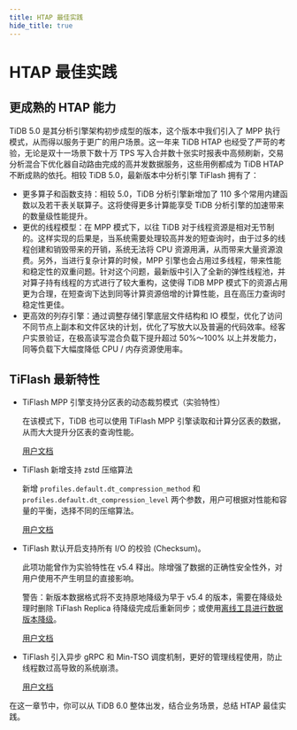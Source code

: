 ```yaml
---
title: HTAP 最佳实践
hide_title: true
---
```


# HTAP 最佳实践

## 更成熟的 HTAP 能力

TiDB 5.0 是其分析引擎架构初步成型的版本，这个版本中我们引入了 MPP 执行模式，从而得以服务于更广的用户场景。这一年来 TiDB HTAP 也经受了严苛的考验，无论是双十一场景下数十万 TPS 写入合并数十张实时报表中高频刷新，交易分析混合下优化器自动路由完成的高并发数据服务，这些用例都成为 TiDB HTAP 不断成熟的依托。相较 TiDB 5.0，最新版本中分析引擎 TiFlash 拥有了：

- 更多算子和函数支持：相较 5.0，TiDB 分析引擎新增加了 110 多个常用内建函数以及若干表关联算子。这将使得更多计算能享受 TiDB 分析引擎的加速带来的数量级性能提升。
- 更优的线程模型：在 MPP 模式下，以往 TiDB 对于线程资源是相对无节制的。这样实现的后果是，当系统需要处理较高并发的短查询时，由于过多的线程创建和销毁带来的开销，系统无法将 CPU 资源用满，从而带来大量资源浪费。另外，当进行复杂计算的时候，MPP 引擎也会占用过多线程，带来性能和稳定性的双重问题。针对这个问题，最新版中引入了全新的弹性线程池，并对算子持有线程的方式进行了较大重构，这使得 TiDB MPP 模式下的资源占用更为合理，在短查询下达到同等计算资源倍增的计算性能，且在高压力查询时稳定性更佳。
- 更高效的列存引擎：通过调整存储引擎底层文件结构和 IO 模型，优化了访问不同节点上副本和文件区块的计划，优化了写放大以及普遍的代码效率。经客户实景验证，在极高读写混合负载下提升超过 50%～100% 以上并发能力，同等负载下大幅度降低 CPU / 内存资源使用率。



## TiFlash 最新特性

- TiFlash MPP 引擎支持分区表的动态裁剪模式（实验特性）

  在该模式下，TiDB 也可以使用 TiFlash MPP 引擎读取和计算分区表的数据，从而大大提升分区表的查询性能。

  [用户文档](https://docs.pingcap.com/zh/tidb/v6.0/use-tiflash#mpp-模式访问分区表)

  

- TiFlash 新增支持 zstd 压缩算法

  新增 `profiles.default.dt_compression_method` 和 `profiles.default.dt_compression_level` 两个参数，用户可根据对性能和容量的平衡，选择不同的压缩算法。

  [用户文档](https://docs.pingcap.com/zh/tidb/v6.0/tiflash-configuration#配置文件-tiflashtoml)

  

- TiFlash 默认开启支持所有 I/O 的校验 (Checksum)。

  此项功能曾作为实验特性在 v5.4 释出。除增强了数据的正确性安全性外，对用户使用不产生明显的直接影响。

  警告：新版本数据格式将不支持原地降级为早于 v5.4 的版本，需要在降级处理时删除 TiFlash Replica 待降级完成后重新同步；或使用[离线工具进行数据版本降级](https://docs.pingcap.com/zh/tidb/v6.0/tiflash-command-line-flags#dttool-migrate)。

  [用户文档](https://docs.pingcap.com/zh/tidb/v6.0/use-tiflash#使用数据校验)

  

- TiFlash 引入异步 gRPC 和 Min-TSO 调度机制，更好的管理线程使用，防止线程数过高导致的系统崩溃。

  [用户文档](https://docs.pingcap.com/zh/tidb/v6.0/monitor-tiflash#coprocessor)



在这一章节中，你可以从 TiDB 6.0 整体出发，结合业务场景，总结 HTAP 最佳实践。
